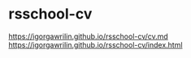# rsschool-cv
https://igorgawrilin.github.io/rsschool-cv/cv.md
https://igorgawrilin.github.io/rsschool-cv/index.html

